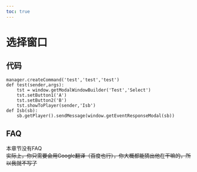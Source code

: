 ```yaml
---  
toc: true  
---  
```

# 选择窗口  
  
代码  
----  
~~~  
manager.createCommand('test','test','test')  
def test(sender,args):  
    tst = window.getModalWindowBuilder('Test','Select')  
    tst.setButton1('A')  
    tst.setButton2('B')  
    tst.showToPlayer(sender,'Isb')  
def Isb(sb):  
    sb.getPlayer().sendMessage(window.getEventResponseModal(sb))  
~~~  
FAQ  
----  
本章节没有FAQ  
~~实际上，你只需要会用Google翻译（百度也行），你大概都能猜出他在干嘛的，所以我就不写了~~